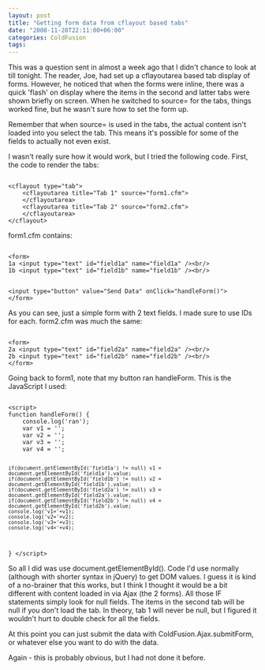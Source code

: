```yaml
---
layout: post
title: "Getting form data from cflayout based tabs"
date: "2008-11-28T22:11:00+06:00"
categories: ColdFusion 
tags: 
---
```


This was a question sent in almost a week ago that I didn't chance to look at till tonight. The reader, Joe, had set up a cflayoutarea based tab display of forms. However, he noticed that when the forms were inline, there was a quick 'flash' on display where the items in the second and latter tabs were shown briefly on screen. When he switched to source= for the tabs, things worked fine, but he wasn't sure how to set the form up. 

Remember that when source= is used in the tabs, the actual content isn't loaded into you select the tab. This means it's possible for some of the fields to actually not even exist. 

I wasn't really sure how it would work, but I tried the following code. First, the code to render the tabs:

<code>
&lt;cflayout type="tab"&gt;
	&lt;cflayoutarea title="Tab 1" source="form1.cfm"&gt;
	&lt;/cflayoutarea&gt;
	&lt;cflayoutarea title="Tab 2" source="form2.cfm"&gt;
	&lt;/cflayoutarea&gt;
&lt;/cflayout&gt;
</code>

form1.cfm contains:

<code>
&lt;form&gt;
1a &lt;input type="text" id="field1a" name="field1a" /&gt;&lt;br/&gt;
1b &lt;input type="text" id="field1b" name="field1b" /&gt;&lt;br/&gt;

&lt;input type="button" value="Send Data" onClick="handleForm()"&gt;
&lt;/form&gt;
</code>

As you can see, just a simple form with 2 text fields. I made sure to use IDs for each. form2.cfm was much the same:

<code>
&lt;form&gt;
2a &lt;input type="text" id="field2a" name="field2a" /&gt;&lt;br/&gt;
2b &lt;input type="text" id="field2b" name="field2b" /&gt;&lt;br/&gt;
&lt;/form&gt;
</code>

Going back to form1, note that my button ran handleForm. This is the JavaScript I used:

<code>
&lt;script&gt;
function handleForm() {
	console.log('ran');
	var v1 = '';
	var v2 = '';
	var v3 = '';
	var v4 = '';
	
	if(document.getElementById('field1a') != null) v1 = document.getElementById('field1a').value;
	if(document.getElementById('field1b') != null) v2 = document.getElementById('field1b').value;
	if(document.getElementById('field2a') != null) v3 = document.getElementById('field2a').value;
	if(document.getElementById('field2b') != null) v4 = document.getElementById('field2b').value;
	console.log('v1='+v1);
	console.log('v2='+v2);
	console.log('v3='+v3);
	console.log('v4='+v4);

}
&lt;/script&gt;
</code>

So all I did was use document.getElementById(). Code I'd use normally (although with shorter syntax in jQuery) to get DOM values. I guess it is kind of a no-brainer that this works, but I think I thought it would be a bit different with content loaded in via Ajax (the 2 forms). All those IF statements simply look for null fields. The items in the second tab will be null if you don't load the tab. In theory, tab 1 will never be null, but I figured it wouldn't hurt to double check for all the fields. 

At this point you can just submit the data with ColdFusion.Ajax.submitForm, or whatever else you want to do with the data.

Again - this is probably obvious, but I had not done it before.